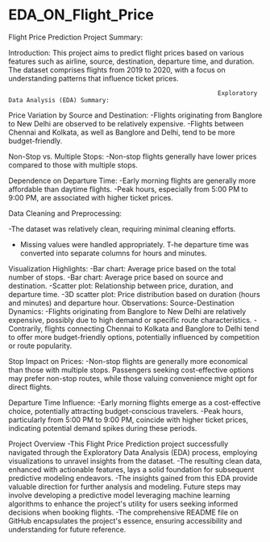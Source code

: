# EDA_ON_Flight_Price
Flight Price Prediction Project Summary:

Introduction:
This project aims to predict flight prices based on various features such as airline, source, destination,
departure time, and duration. The dataset comprises flights from 2019 to 2020, with a focus on understanding patterns that influence ticket prices.

                                                              Exploratory Data Analysis (EDA) Summary:
Price Variation by Source and Destination:
  -Flights originating from Banglore to New Delhi are observed to be relatively expensive.
  -Flights between Chennai and Kolkata, as well as Banglore and Delhi, tend to be more budget-friendly.

Non-Stop vs. Multiple Stops:
  -Non-stop flights generally have lower prices compared to those with multiple stops.
  
Dependence on Departure Time:
  -Early morning flights are generally more affordable than daytime flights.
  -Peak hours, especially from 5:00 PM to 9:00 PM, are associated with higher ticket prices.

Data Cleaning and Preprocessing:

  -The dataset was relatively clean, requiring minimal cleaning efforts.
 - Missing values were handled appropriately.
  T-he departure time was converted into separate columns for hours and minutes.

Visualization Highlights:
  -Bar chart: Average price based on the total number of stops.
  -Bar chart: Average price based on source and destination.
  -Scatter plot: Relationship between price, duration, and departure time.
  -3D scatter plot: Price distribution based on duration (hours and minutes) and departure hour.
                                                                                  Observations:
Source-Destination Dynamics:
  -Flights originating from Banglore to New Delhi are relatively expensive, possibly due to high demand or specific route characteristics. 
  -Contrarily, flights connecting Chennai to Kolkata and Banglore to Delhi tend to offer more budget-friendly options, potentially influenced by 
  competition or route popularity.

Stop Impact on Prices:
  -Non-stop flights are generally more economical than those with multiple stops. Passengers seeking cost-effective options may prefer 
  non-stop routes, while those valuing convenience might opt for direct flights.

Departure Time Influence:
  -Early morning flights emerge as a cost-effective choice, potentially attracting budget-conscious travelers. 
  -Peak hours, particularly from 5:00 PM to 9:00 PM, coincide with higher ticket prices, indicating potential demand spikes during these periods.

Project Overview
  -This Flight Price Prediction project successfully navigated through the Exploratory Data Analysis (EDA) process, employing visualizations to unravel insights 
    from the dataset. 
  -The resulting clean data, enhanced with actionable features, lays a solid foundation for subsequent predictive modeling endeavors.
  -The insights gained from this EDA provide valuable direction for further analysis and modeling. Future steps may involve developing a predictive model leveraging 
  machine learning algorithms to enhance the project's utility for users seeking informed decisions when booking flights. 
  -The comprehensive README file on GitHub encapsulates the project's essence, ensuring accessibility and understanding for future reference.
